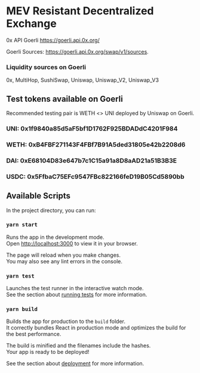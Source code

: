 # MEV Resistant Decentralized Exchange

0x API Goerli https://goerli.api.0x.org/

Goerli Sources: https://goerli.api.0x.org/swap/v1/sources.

### Liquidity sources on Goerli 
0x, MultiHop, SushiSwap, Uniswap, Uniswap_V2, Uniswap_V3


## Test tokens available on Goerli
Recommended testing pair is WETH <> UNI deployed by Uniswap on Goerli.

### UNI: 0x1f9840a85d5aF5bf1D1762F925BDADdC4201F984
### WETH: 0xB4FBF271143F4FBf7B91A5ded31805e42b2208d6

### DAI: 0xE68104D83e647b7c1C15a91a8D8aAD21a51B3B3E
### USDC: 0x5FfbaC75EFc9547FBc822166feD19B05Cd5890bb

## Available Scripts

In the project directory, you can run:

### `yarn start`

Runs the app in the development mode.\
Open [http://localhost:3000](http://localhost:3000) to view it in your browser.

The page will reload when you make changes.\
You may also see any lint errors in the console.

### `yarn test`

Launches the test runner in the interactive watch mode.\
See the section about [running tests](https://facebook.github.io/create-react-app/docs/running-tests) for more information.

### `yarn build`

Builds the app for production to the `build` folder.\
It correctly bundles React in production mode and optimizes the build for the best performance.

The build is minified and the filenames include the hashes.\
Your app is ready to be deployed!

See the section about [deployment](https://facebook.github.io/create-react-app/docs/deployment) for more information.

